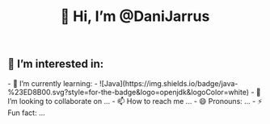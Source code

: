 <center><h1>👋 Hi, I’m @DaniJarrus</h1></center>
<br>
<h2>👀 I’m interested in:</h2>
- 🌱 I’m currently learning:
- ![Java](https://img.shields.io/badge/java-%23ED8B00.svg?style=for-the-badge&logo=openjdk&logoColor=white)
- 💞️ I’m looking to collaborate on ...
- 📫 How to reach me ...
- 😄 Pronouns: ...
- ⚡ Fun fact: ...

<!---
DaniJarrus/DaniJarrus is a ✨ special ✨ repository because its `README.md` (this file) appears on your GitHub profile.
You can click the Preview link to take a look at your changes.
--->
